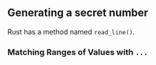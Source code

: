 ## Generating a secret number

Rust has a method named `read_line()`.

### Matching Ranges of Values with `...`
